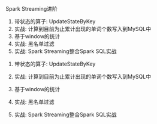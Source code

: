 Spark Streaming进阶

1. 带状态的算子: UpdateStateByKey
2. 实战: 计算到目前为止累计出现的单词个数写入到MySQL中
3. 基于window的统计
4. 实战: 黑名单过滤
5. 实战: Spark Streaming整合Spark SQL实战




1) 带状态的算子: UpdateStateByKey





2) 实战: 计算到目前为止累计出现的单词个数写入到MySQL中





3) 基于window的统计





4) 实战: 黑名单过滤





5) 实战: Spark Streaming整合Spark SQL实战





